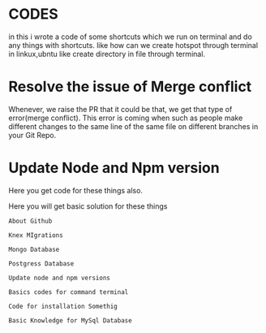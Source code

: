 # CODES
in this i wrote a code of some shortcuts which we run on terminal and do any things with shortcuts.
like how can we create hotspot through terminal in linkux,ubntu
like create directory in file through terminal.

# Resolve the issue of Merge conflict
Whenever, we raise the PR that it could be that, we get that type of error(merge conflict).
This error is coming when such as people make different changes to the same line of the same file on different branches in your Git Repo.

# Update Node and Npm version
Here you get code for these things also.

Here you will get basic solution for these things

`About Github`

`Knex MIgrations`

`Mongo Database`

`Postgress Database`

`Update node and npm versions`

`Basics codes for command terminal`

`Code for installation Somethig`

`Basic Knowledge for MySql Database`

